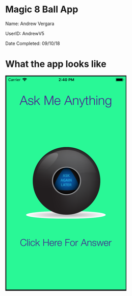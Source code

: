 # Magic 8 Ball App

Name: Andrew Vergara


UserID: AndrewV5


Date Completed: 09/10/18
# What the app looks like
![alt text](https://github.com/AndrewV5/Magic-8-Ball/blob/master/Screen%20Shot%202018-09-10%20at%202.40.10%20PM.png)

